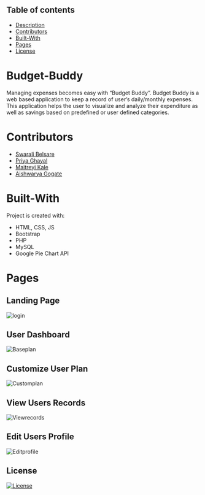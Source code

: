 ## Table of contents
* [Description](#Budget-Manager)
* [Contributors](#Contributors)
* [Built-With](#Built-With)
* [Pages](#Pages)
* [License](#License)

# Budget-Buddy
Managing expenses becomes easy with “Budget Buddy”. Budget Buddy is a web based application to keep a record of user’s daily/monthly expenses. This application helps the user to visualize and analyze their expenditure as well as savings based on predefined or user defined categories. 

# Contributors
* [Swarali Belsare](https://github.com/Swaralihb)
* [Priya Ghayal](https://github.com/priyaghayal)
* [Maitreyi Kale](https://github.com/MaitreyiKale)
* [Aishwarya Gogate](https://github.com/aisha007)

# Built-With
Project is created with:
* HTML, CSS, JS
* Bootstrap
* PHP
* MySQL
* Google Pie Chart API

# Pages

## Landing Page

![login](https://user-images.githubusercontent.com/53147571/85844113-d6498380-b7bf-11ea-96a0-a92c79a7506c.png)

## User Dashboard

![Baseplan](https://user-images.githubusercontent.com/53147571/85844066-c631a400-b7bf-11ea-8f50-7083c3301379.png)

## Customize User Plan

![Customplan](https://user-images.githubusercontent.com/53147571/85844095-d053a280-b7bf-11ea-86e2-1355d0287fb1.png)

## View Users Records

![Viewrecords](https://user-images.githubusercontent.com/53147571/85844158-e5c8cc80-b7bf-11ea-9f65-e4f1877fdbd8.png)

## Edit Users Profile

![Editprofile](https://user-images.githubusercontent.com/53147571/85844104-d34e9300-b7bf-11ea-87f9-b17d768c99f7.png)

## License
[![License]()](https://github.com/priyaghayal/Budget-Manager/blob/master/LICENSE)

